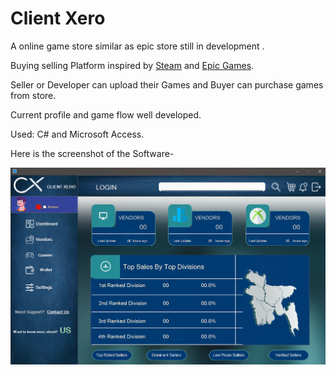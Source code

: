 # Client Xero
 A online game store similar as epic store still in development .
 
 Buying selling Platform inspired by [Steam](https://store.steampowered.com/) and [Epic Games](https://www.epicgames.com/store/en-US/).
 
 Seller or Developer can upload their Games and Buyer can purchase games from store.

Current profile and game flow well developed. 

Used: C# and Microsoft Access.

Here is the screenshot of the Software- 

![Client Xero](https://github.com/tamzid958/Client-Xero/blob/master/Project%20Alpha/ss.png)
